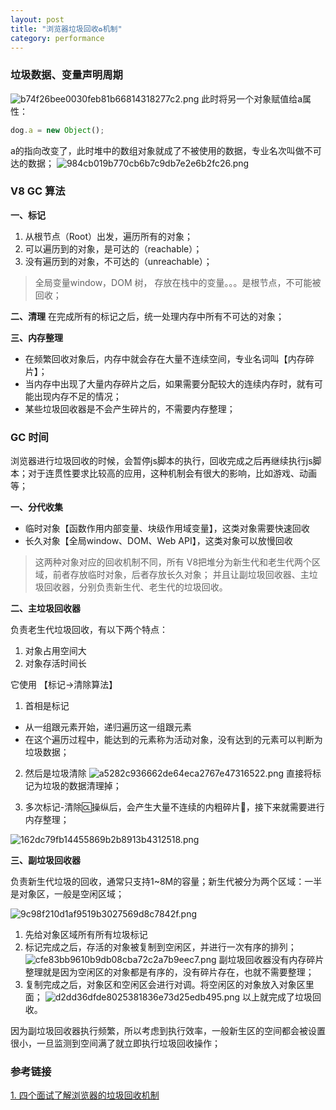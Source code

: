 ```yaml
---
layout: post
title: "浏览器垃圾回收♻️机制"
category: performance
---
```


### 垃圾数据、变量声明周期
![b74f26bee0030feb81b66814318277c2.png](/assets/images/browser-gc1.png)
此时将另一个对象赋值给a属性：

```javascript
dog.a = new Object();
```

a的指向改变了，此时堆中的数组对象就成了不被使用的数据，专业名次叫做不可达的数据；
![984cb019b770cb6b7c9db7e2e6b2fc26.png](/assets/images/browser-gc2.png)


### V8 GC 算法
**一、标记**
1. 从根节点（Root）出发，遍历所有的对象；
2. 可以遍历到的对象，是可达的（reachable）；
3. 没有遍历到的对象，不可达的（unreachable）；

> 全局变量window，DOM 树， 存放在栈中的变量。。。是根节点，不可能被回收；

**二、清理**
在完成所有的标记之后，统一处理内存中所有不可达的对象；

**三、内存整理**

- 在频繁回收对象后，内存中就会存在大量不连续空间，专业名词叫【内存碎片】；
- 当内存中出现了大量内存碎片之后，如果需要分配较大的连续内存时，就有可能出现内存不足的情况；
- 某些垃圾回收器是不会产生碎片的，不需要内存整理；


### GC 时间
浏览器进行垃圾回收的时候，会暂停js脚本的执行，回收完成之后再继续执行js脚本；对于连贯性要求比较高的应用，这种机制会有很大的影响，比如游戏、动画等；

**一、分代收集**

- 临时对象【函数作用内部变量、块级作用域变量】，这类对象需要快速回收
- 长久对象【全局window、DOM、Web API】，这类对象可以放慢回收

> 这两种对象对应的回收机制不同，所有 V8把堆分为新生代和老生代两个区域，前者存放临时对象，后者存放长久对象；
> 并且让副垃圾回收器、主垃圾回收器，分别负责新生代、老生代的垃圾回收。

**二、主垃圾回收器**

负责老生代垃圾回收，有以下两个特点：
1. 对象占用空间大
2. 对象存活时间长

它使用 【标记->清除算法】

1. 首相是标记
 - 从一组跟元素开始，递归遍历这一组跟元素
 - 在这个遍历过程中，能达到的元素称为活动对象，没有达到的元素可以判断为垃圾数据；

2. 然后是垃圾清除
![a5282c936662de64eca2767e47316522.png](/assets/images/browser-gc3.png)
直接将标记为垃圾的数据清理掉；

3. 多次标记-清除🆑操纵后，会产生大量不连续的内粗碎片🧩，接下来就需要进行内存整理；

![162dc79fb14455869b2b8913b4312518.png](/assets/images/browser-gc4.png)


**三、副垃圾回收器**

负责新生代垃圾的回收，通常只支持1~8M的容量；新生代被分为两个区域：一半是对象区，一般是空闲区域；

![9c98f210d1af9519b3027569d8c7842f.png](/assets/images/browser-gc5.png)
1. 先给对象区域所有所有垃圾标记
2. 标记完成之后，存活的对象被复制到空闲区，并进行一次有序的排列；
![cfe83bb9610b9db08cba72c2a7b9eec7.png](/assets/images/browser-gc6.png)
副垃圾回收器没有内存碎片整理就是因为空闲区的对象都是有序的，没有碎片存在，也就不需要整理；
3. 复制完成之后，对象区和空闲区会进行对调。将空闲区的对象放入对象区里面；
![d2dd36dfde8025381836e73d25edb495.png](/assets/images/browser-gc7.png)
    以上就完成了垃圾回收。

因为副垃圾回收器执行频繁，所以考虑到执行效率，一般新生区的空间都会被设置很小，一旦监测到空间满了就立即执行垃圾回收操作；


### 参考链接
[1. 四个面试了解浏览器的垃圾回收机制](https://mp.weixin.qq.com/s?__biz=MzI0MzIyMDM5Ng==&mid=2649830704&idx=1&sn=e66ca7c4604ea7f396abf44e86d68dbd&chksm=f175fff3c60276e506570f5744e0ae90441d031feb2315bb9e4c73e3328a04c5647c930d770f&scene=126&sessionid=1604385669&key=7adf10a6617c63155623f3f9b469695bb10ad9136ce59f92e4d4d674f2cb3a4afb4bd5a22ce566cb3275baff4ea98ed01305e8cbcccfecd4a86ca04324a1f6d99c870122e9d4b2b009769d936d684363d887b82e976b15ed260086b457c5c59169ae864f5f8cdd57cf373e831b9f6cada3dcfd4c5bc64f5eafbf9a3338d14a90&ascene=1&uin=MjU5NDQxNzkwMQ%3D%3D&devicetype=Windows+7+x64&version=6300002f&lang=zh_CN&exportkey=Awx4%2F4pLQuFrBnSHFehDyNM%3D&pass_ticket=x02Kq9BzcPcWCTK6NLnOnUtXnhZItYdaV6xIOunbgel2%2B4GpS9k5F4PHn58EnjXf&wx_header=0)